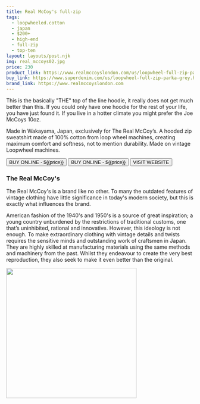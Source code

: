 ```yaml
---
title: Real McCoy's full-zip
tags:
  - loopwheeled.cotton
  - japan
  - $200+ 
  - high-end 
  - full-zip
  - top-ten
layout: layouts/post.njk
img: real_mccoys02.jpg
price: 230
product_link: https://www.realmccoyslondon.com/us/loopwheel-full-zip-parka-grey.html
buy_link: https://www.superdenim.com/us/loopwheel-full-zip-parka-grey.html   
brand_link: https://www.realmccoyslondon.com
---
```

<div class="col col-sm-8">

<p>This is the basically "THE" top of the line hoodie, it really does not get much better than this. If you could only have one hoodie for the rest of your life, you have just found it. If you live in a hotter climate you might prefer the Joe McCoys 10oz.</p>  

<p>Made in Wakayama, Japan, exclusively for The Real McCoy’s. A hooded zip sweatshirt made of 100% cotton from loop wheel machines, creating maximum comfort and softness, not to mention durability. Made on vintage Loopwheel machines.</p>       
<p>
    <a href='{{buy_link}}'><button class="button-primary-outlined button-round">BUY ONLINE - ${{price}}</button></a>
    <a href='{{product_link}}'><button class="button-primary-outlined button-round">BUY ONLINE - ${{price}}</button></a>
    <a href='{{product_link}}'><button class="button-primary-outlined button-round">VISIT WEBSITE</button></a>
</p>

### The Real McCoy's
<p>The Real McCoy's is a brand like no other. To many the outdated features of vintage clothing have little significance in today's modern society, but this is exactly what influences the brand.

American fashion of the 1940's and 1950's is a source of great inspiration; a young country unburdened by the restrictions of traditional customs, one that’s uninhibited, rational and innovative. However, this ideology is not enough. To make extraordinary clothing with vintage details and twists requires the sensitive minds and outstanding work of craftsmen in Japan. They are highly skilled at manufacturing materials using the same methods and machinery from the past. Whilst they endeavour to create the very best reproduction, they also seek to make it even better than the original.</p>
</div>

<div class="col col-sm-4 float-right">
        <img src='/img/{{img}}' height='350' class="float-left">
</div>